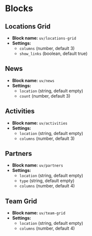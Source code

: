 # Blocks

## Locations Grid
- **Block name:** `uv/locations-grid`
- **Settings:**
  - `columns` (number, default 3)
  - `show_links` (boolean, default true)

## News
- **Block name:** `uv/news`
- **Settings:**
  - `location` (string, default empty)
  - `count` (number, default 3)

## Activities
- **Block name:** `uv/activities`
- **Settings:**
  - `location` (string, default empty)
  - `columns` (number, default 3)

## Partners
- **Block name:** `uv/partners`
- **Settings:**
  - `location` (string, default empty)
  - `type` (string, default empty)
  - `columns` (number, default 4)

## Team Grid
- **Block name:** `uv/team-grid`
- **Settings:**
  - `location` (string, default empty)
  - `columns` (number, default 4)

